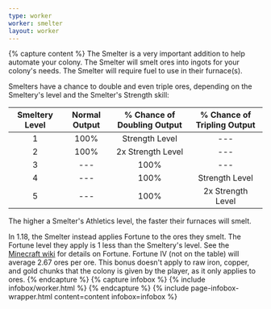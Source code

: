 ```yaml
---
type: worker
worker: smelter
layout: worker
---
```

{% capture content %}
The Smelter is a very important addition to help automate your colony. The Smelter will smelt ores into ingots for your colony's needs. The Smelter will require fuel to use in their furnace(s).

Smelters have a chance to double and even triple ores, depending on the Smeltery's level and the Smelter's Strength skill:

| Smeltery Level | Normal Output | % Chance of Doubling Output | % Chance of Tripling Output |
| :------------: | :-----------: | :-------------------------: | :-------------------------: |
|       1        |     100%      |       Strength Level        |             ---             |
|       2        |     100%      |      2x Strength Level      |             ---             |
|       3        |      ---      |            100%             |             ---             |
|       4        |      ---      |            100%             |       Strength Level        |
|       5        |      ---      |            100%             |      2x Strength Level      |

The higher a Smelter's Athletics level, the faster their furnaces will smelt.

In 1.18, the Smelter instead applies Fortune to the ores they smelt. The Fortune level they apply is 1 less than the Smeltery's level.  See the [Minecraft wiki](https://minecraft.fandom.com/wiki/Fortune#Ore) for details on Fortune.  Fortune IV (not on the table) will average 2.67 ores per ore.  This bonus doesn't apply to raw iron, copper, and gold chunks that the colony is given by the player, as it only applies to ores. 
{% endcapture %}
{% capture infobox %}
{% include infobox/worker.html %}
{% endcapture %}
{% include page-infobox-wrapper.html content=content infobox=infobox %}